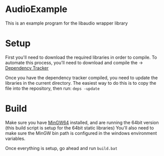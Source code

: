 # AudioExample

This is an example program for the libaudio wrapper library


# Setup

First you'll need to download the required libraries in order to compile. To automate this process, you'll need to download and compile the -> [Dependency Tracker](https://github.com/jmscreation/dependency-tracker)

Once you have the dependency tracker compiled, you need to update the libraries in the current directory. The easiest way to do this is to copy the file into the repository, then run:
`deps -update`

# Build

Make sure you have [MinGW64](https://github.com/brechtsanders/winlibs_mingw/releases/download/11.2.0-9.0.0-msvcrt-r6/winlibs-x86_64-posix-seh-gcc-11.2.0-mingw-w64-9.0.0-r6.7z) installed, and are running the 64bit version (this build script is setup for the 64bit static libraries) 
You'll also need to make sure the MinGW bin path is configured in the windows environment variables.

Once everything is setup, go ahead and run `build.bat`
